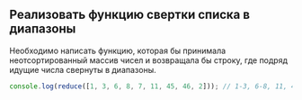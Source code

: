 ## Реализовать функцию свертки списка в диапазоны

Необходимо написать функцию, которая бы принимала неотсортированный массив чисел и возвращала бы строку, где подряд идущие числа свернуты в диапазоны.

```js
console.log(reduce([1, 3, 6, 8, 7, 11, 45, 46, 2])); // 1-3, 6-8, 11, 45-46
```